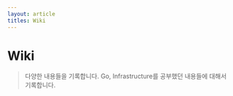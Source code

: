 ```yaml
---
layout: article
titles: Wiki
---
```

# Wiki
> 다양한 내용들을 기록합니다. Go, Infrastructure를 공부했던 내용들에 대해서 기록합니다.